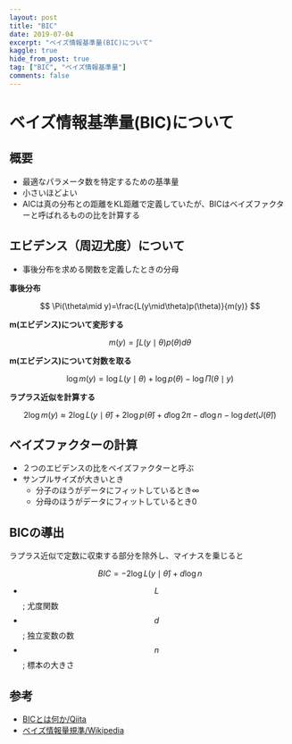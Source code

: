 ```yaml
---
layout: post
title: "BIC"
date: 2019-07-04
excerpt: "ベイズ情報基準量(BIC)について"
kaggle: true
hide_from_post: true
tag: ["BIC", "ベイズ情報基準量"]
comments: false
---
```


# ベイズ情報基準量(BIC)について

## 概要
 - 最適なパラメータ数を特定するための基準量
 - 小さいほどよい
 - AICは真の分布との距離をKL距離で定義していたが、BICはベイズファクターと呼ばれるものの比を計算する

## エビデンス（周辺尤度）について
 - 事後分布を求める関数を定義したときの分母

**事後分布**  

$$
\Pi(\theta\mid y)=\frac{L(y\mid\theta)p(\theta)}{m(y)}
$$

**m(エビデンス)について変形する**  

$$
m(y)=\int L(y\mid\theta)p(\theta)d\theta
$$

**m(エビデンス)について対数を取る**  

$$
\log m(y)=\log L(y\mid\theta)+\log p(\theta)-\log\Pi(\theta\mid y)
$$

**ラプラス近似を計算する**  

$$
2\log m(y)\approx 2\log L(y\mid\hat\theta)+2\log p(\hat\theta)+d\log 2\pi-d\log n-\log det(J(\hat\theta))
$$

## ベイズファクターの計算
 - ２つのエビデンスの比をベイズファクターと呼ぶ
 - サンプルサイズが大きいとき
   - 分子のほうがデータにフィットしているとき∞
   - 分母のほうがデータにフィットしているとき0

## BICの導出

ラプラス近似で定数に収束する部分を除外し、マイナスを乗じると

$$
BIC=-2\log L(y\mid\hat\theta)+d\log n
$$
 
 - $$L$$; 尤度関数
 - $$d$$; 独立変数の数
 - $$n$$; 標本の大きさ

## 参考
 - [BICとは何か/Qiita](https://qiita.com/s-yonekura/items/882cdc786a51688974ff)
 - [ベイズ情報量規準/Wikipedia](https://ja.wikipedia.org/wiki/%E3%83%99%E3%82%A4%E3%82%BA%E6%83%85%E5%A0%B1%E9%87%8F%E8%A6%8F%E6%BA%96)
